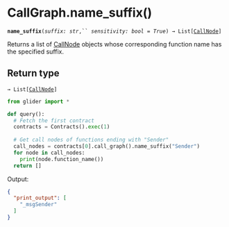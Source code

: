# CallGraph.name\_suffix()

**`name_suffix`**`(`_`suffix: str`_`,`` `_`sensitivity: bool = True`_`) → List[`[`CallNode`](../callnode/)`]`

Returns a list of [CallNode](../callnode/) objects whose corresponding function name has the specified suffix.

## Return type

`→ List[`[`CallNode`](../callnode/)`]`

```python
from glider import *

def query():
  # Fetch the first contract
  contracts = Contracts().exec(1)
  
  # Get call nodes of functions ending with "Sender" 
  call_nodes = contracts[0].call_graph().name_suffix("Sender")
  for node in call_nodes:
    print(node.function_name())
  return []
```

Output:

```json
{
  "print_output": [
    "_msgSender"
  ]
}
```
